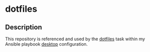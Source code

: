# dotfiles

## Description
This repository is referenced and used by the [dotfiles](https://github.com/trevorbryant/desktop/blob/main/roles/base/tasks/dotfiles.yml) task within my Ansible playbook [desktop](https://github.com/trevorbryant/desktop) configuration.
